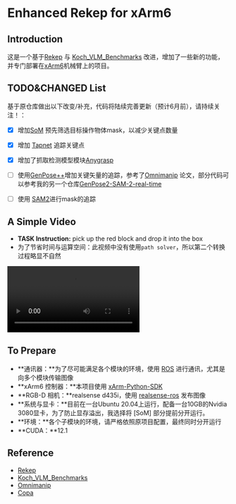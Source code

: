 # Enhanced Rekep for xArm6

## Introduction

这是一个基于[Rekep](https://github.com/huangwl18/ReKep) 与 [Koch_VLM_Benchmarks](https://github.com/Quest2GM/Koch_VLM_Benchmarks) 改进，增加了一些新的功能，并专门部署在[xArm6](https://www.ufactory.cc/xarm-collaborative-robot/)机械臂上的项目。

## TODO&CHANGED List

基于原仓库做出以下改变/补充，代码将陆续完善更新（预计6月前），请持续关注！：

- [x] 增加[SoM](https://github.com/microsoft/SoM) 预先筛选目标操作物体mask，以减少关键点数量

- [x] 增加 [Tapnet](https://github.com/google-deepmind/tapnet) 追踪关键点

- [x] 增加了抓取检测模型模块[Anygrasp](https://github.com/graspnet/anygrasp_sdk)

- [ ] 使用[GenPose++](https://github.com/Omni6DPose/GenPose2)增加关键矢量的追踪，参考了[Omnimanip](https://github.com/pmj110119/OmniManip) 论文，部分代码可以参考我的另一个仓库[GenPose2-SAM-2-real-time](https://github.com/youngfriday/GenPose2-SAM-2-real-time)

- [ ] 使用 [SAM2]()进行mask的追踪

## A Simple Video

- **TASK Instruction:** pick up the red block and drop it into the box
- 为了节省时间与运算空间：此视频中没有使用`path solver`，所以第二个转换过程略显不自然

![demo](https://github.com/youngfriday/Enhanced_ReKep4xarm/blob/master/demo.mp4)

## To Prepare

- **通讯器：**为了尽可能满足各个模块的环境，使用 [ROS](https://www.ros.org/) 进行通讯，尤其是向多个模块传输图像
- **xArm6 控制器：**本项目使用 [xArm-Python-SDK](https://github.com/xArm-Developer/xArm-Python-SDK)
- **RGB-D 相机：**realsense d435i，使用 [realsense-ros](https://github.com/IntelRealSense/realsense-ros) 发布图像
- **系统与显卡：**目前在一台Ubuntu 20.04上运行，配备一台10GB的Nvidia 3080显卡，为了防止显存溢出，我选择将 [SoM] 部分提前分开运行。 
- **环境：**各个子模块的环境，请严格依照原项目配置，最终同时分开运行
- **CUDA：**12.1

## Reference

- [Rekep](https://github.com/huangwl18/ReKep) 
- [Koch_VLM_Benchmarks](https://github.com/Quest2GM/Koch_VLM_Benchmarks) 
- [Omnimanip](https://github.com/pmj110119/OmniManip) 
- [Copa](https://github.com/HaoxuHuang/copa)



 